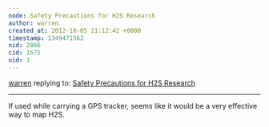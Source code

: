 ```yaml
---
node: Safety Precautions for H2S Research
author: warren
created_at: 2012-10-05 21:12:42 +0000
timestamp: 1349471562
nid: 2866
cid: 1575
uid: 1
---
```




[warren](../profile/warren) replying to: [Safety Precautions for H2S Research](../notes/sara/7-18-2012/safety-precaution-h2s-research)

----
If used while carrying a GPS tracker, seems like it would be a very effective way to map H2S.